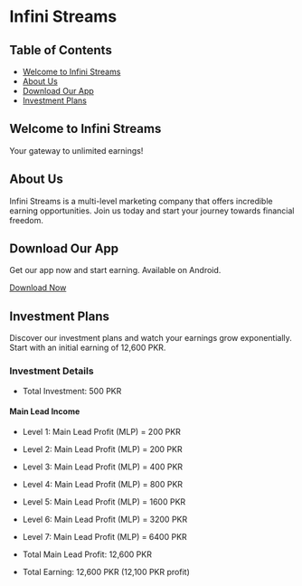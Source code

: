 # Infini Streams

## Table of Contents
- [Welcome to Infini Streams](#welcome-to-infini-streams)
- [About Us](#about-us)
- [Download Our App](#download-our-app)
- [Investment Plans](#investment-plans)

## Welcome to Infini Streams
Your gateway to unlimited earnings!

## About Us
Infini Streams is a multi-level marketing company that offers incredible earning opportunities. Join us today and start your journey towards financial freedom.

## Download Our App
Get our app now and start earning. Available on Android.

[Download Now](#)

## Investment Plans
Discover our investment plans and watch your earnings grow exponentially. Start with an initial earning of 12,600 PKR.

### Investment Details
- Total Investment: 500 PKR

#### Main Lead Income
- Level 1: Main Lead Profit (MLP) = 200 PKR
- Level 2: Main Lead Profit (MLP) = 200 PKR
- Level 3: Main Lead Profit (MLP) = 400 PKR
- Level 4: Main Lead Profit (MLP) = 800 PKR
- Level 5: Main Lead Profit (MLP) = 1600 PKR
- Level 6: Main Lead Profit (MLP) = 3200 PKR
- Level 7: Main Lead Profit (MLP) = 6400 PKR

- Total Main Lead Profit: 12,600 PKR
- Total Earning: 12,600 PKR (12,100 PKR profit)
